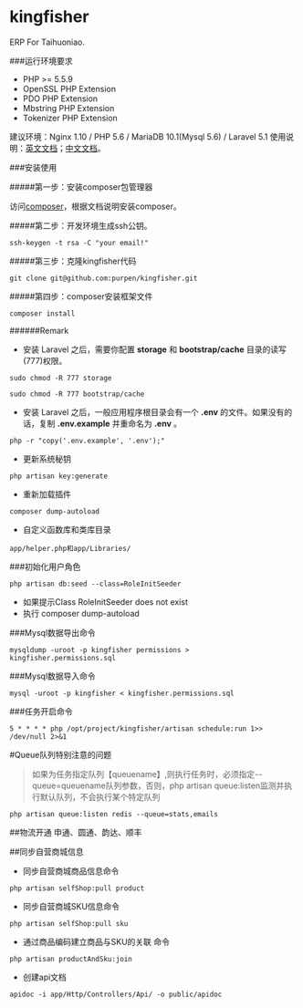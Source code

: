 
# kingfisher

ERP For Taihuoniao.

###运行环境要求

* PHP >= 5.5.9
* OpenSSL PHP Extension
* PDO PHP Extension
* Mbstring PHP Extension
* Tokenizer PHP Extension

建议环境：Nginx 1.10 / PHP 5.6 / MariaDB 10.1(Mysql 5.6) / Laravel 5.1
使用说明：[英文文档](https://laravel.com/docs/5.1)；[中文文档](http://laravel-china.org/docs/5.1)。

###安装使用

#####第一步：安装composer包管理器

访问[composer](http://pkg.phpcomposer.com/)，根据文档说明安装composer。
    
#####第二步：开发环境生成ssh公钥。

```
ssh-keygen -t rsa -C "your email!"
```

#####第三步：克隆kingfisher代码

```
git clone git@github.com:purpen/kingfisher.git
```

#####第四步：composer安装框架文件

```
composer install
```

######Remark
* 安装 Laravel 之后，需要你配置 **storage** 和 **bootstrap/cache** 目录的读写(777)权限。

```
sudo chmod -R 777 storage 
```
```
sudo chmod -R 777 bootstrap/cache
```

* 安装 Laravel 之后，一般应用程序根目录会有一个 **.env** 的文件。如果没有的话，复制 **.env.example** 并重命名为 **.env** 。

```
php -r "copy('.env.example', '.env');"
```

* 更新系统秘钥
```
php artisan key:generate
```
* 重新加载插件
```
composer dump-autoload
```
* 自定义函数库和类库目录
```
app/helper.php和app/Libraries/
```


###初始化用户角色
```
php artisan db:seed --class=RoleInitSeeder
```
* 如果提示Class RoleInitSeeder does not exist
* 执行 composer dump-autoload


###Mysql数据导出命令
```
mysqldump -uroot -p kingfisher permissions > kingfisher.permissions.sql
```

###Mysql数据导入命令
```
mysql -uroot -p kingfisher < kingfisher.permissions.sql
```



###任务开启命令
```
5 * * * * php /opt/project/kingfisher/artisan schedule:run 1>> /dev/null 2>&1

```

#Queue队列特别注意的问题
>如果为任务指定队列【queuename】,则执行任务时，必须指定--queue=queuename队列参数，否则，php artisan queue:listen监测并执行默认队列，不会执行某个特定队列

```
php artisan queue:listen redis --queue=stats,emails
```


##物流开通
申通、圆通、韵达、顺丰

##同步自营商城信息
* 同步自营商城商品信息命令
```
php artisan selfShop:pull product
```

* 同步自营商城SKU信息命令
```
php artisan selfShop:pull sku
```

* 通过商品编码建立商品与SKU的关联 命令
```
php artisan productAndSku:join
```

* 创建api文档
```
apidoc -i app/Http/Controllers/Api/ -o public/apidoc
```
